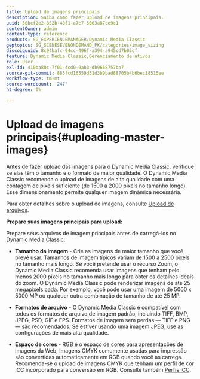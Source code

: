 ```yaml
---
title: Upload de imagens principais
description: Saiba como fazer upload de imagens principais.
uuid: 50bcf2e2-852b-48f1-a7c7-5063a87ce9c1
contentOwner: admin
content-type: reference
products: SG_EXPERIENCEMANAGER/Dynamic-Media-Classic
geptopics: SG_SCENESEVENONDEMAND_PK/categories/image_sizing
discoiquuid: 8c94bafc-94cc-496f-a394-a945cd7b02cf
feature: Dynamic Media Classic,Gerenciamento de ativos
role: User
exl-id: 410ba80c-7f01-4cd0-9ab3-db9658757ba7
source-git-commit: 885fcd16559d31d3b9bad88705b4b6bec18515ee
workflow-type: tm+mt
source-wordcount: '247'
ht-degree: 0%

---
```


# Upload de imagens principais{#uploading-master-images}

Antes de fazer upload das imagens para o Dynamic Media Classic, verifique se elas têm o tamanho e o formato de maior qualidade. O Dynamic Media Classic recomenda o upload de imagens de alta qualidade com uma contagem de pixels suficiente (de 1500 a 2000 pixels no tamanho longo). Esse dimensionamento permite qualquer imagem dinâmica necessária.

Para obter detalhes sobre o upload de imagens, consulte [Upload de arquivos](uploading-files.md#uploading_files).

**Prepare suas imagens principais para upload:**

Prepare seus arquivos de imagem principais antes de carregá-los no Dynamic Media Classic:

* **Tamanho da imagem**  - Crie as imagens de maior tamanho que você prevê usar. Tamanhos de imagem típicos variam de 1500 a 2500 pixels no tamanho mais longo. Se você pretende usar o recurso Zoom, o Dynamic Media Classic recomenda usar imagens que tenham pelo menos 2000 pixels no tamanho mais longo para obter os detalhes ideais do zoom. O Dynamic Media Classic pode renderizar imagens de até 25 megapixels cada. Por exemplo, você pode usar uma imagem de 5000 x 5000 MP ou qualquer outra combinação de tamanho de até 25 MP.

* **Formatos de arquivo**  - O Dynamic Media Classic é compatível com todos os formatos de arquivo de imagem padrão, incluindo TIFF, BMP, JPEG, PSD, GIF e EPS. Formatos de imagem sem perdas — TIFF e PNG — são recomendados. Se estiver usando uma imagem JPEG, use as configurações de mais alta qualidade.

* **Espaço de cores**  - RGB é o espaço de cores para apresentações de imagens da Web; Imagens CMYK comumente usadas para impressão são convertidas automaticamente em RGB quando você as carrega. Recomenda-se o upload de imagens CMYK que tenham um perfil de cor ICC incorporado para conversão em RGB. Consulte também [Perfis ICC](/help/icc-profiles.md).

